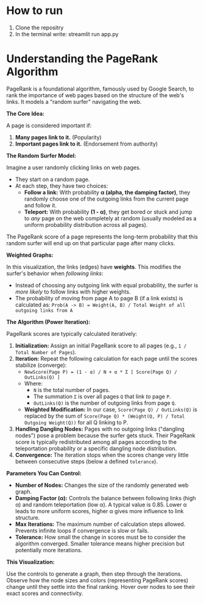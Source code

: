 # How to run

1. Clone the repositry
2. In the terminal write: streamlit run app.py

# Understanding the PageRank Algorithm

PageRank is a foundational algorithm, famously used by Google Search, to rank the importance of web pages based on the structure of the web's links. It models a "random surfer" navigating the web.

**The Core Idea:**

A page is considered important if:
1.  **Many pages link to it.** (Popularity)
2.  **Important pages link to it.** (Endorsement from authority)

**The Random Surfer Model:**

Imagine a user randomly clicking links on web pages.
*   They start on a random page.
*   At each step, they have two choices:
    *   **Follow a link:** With probability **α (alpha, the damping factor)**, they randomly choose one of the outgoing links from the current page and follow it.
    *   **Teleport:** With probability **(1 - α)**, they get bored or stuck and jump to *any* page on the web completely at random (usually modeled as a uniform probability distribution across all pages).

The PageRank score of a page represents the long-term probability that this random surfer will end up on that particular page after many clicks.

**Weighted Graphs:**

In this visualization, the links (edges) have **weights**. This modifies the surfer's behavior when *following links*:
*   Instead of choosing any outgoing link with equal probability, the surfer is *more likely* to follow links with higher weights.
*   The probability of moving from page A to page B (if a link exists) is calculated as:
    `Prob(A -> B) = Weight(A, B) / Total Weight of all outgoing links from A`

**The Algorithm (Power Iteration):**

PageRank scores are typically calculated iteratively:

1.  **Initialization:** Assign an initial PageRank score to all pages (e.g., `1 / Total Number of Pages`).
2.  **Iteration:** Repeat the following calculation for each page until the scores stabilize (converge):
    *   `NewScore(Page P) = (1 - α) / N + α * Σ [ Score(Page Q) / OutLinks(Q) ]`
    *   Where:
        *   `N` is the total number of pages.
        *   The summation `Σ` is over all pages `Q` that link *to* page `P`.
        *   `OutLinks(Q)` is the number of outgoing links from page `Q`.
    *   **Weighted Modification:** In our case, `Score(Page Q) / OutLinks(Q)` is replaced by the sum of `Score(Page Q) * (Weight(Q, P) / Total Outgoing Weight(Q))` for all Q linking to P.
3.  **Handling Dangling Nodes:** Pages with no outgoing links ("dangling nodes") pose a problem because the surfer gets stuck. Their PageRank score is typically redistributed among all pages according to the teleportation probability or a specific dangling node distribution.
4.  **Convergence:** The iteration stops when the scores change very little between consecutive steps (below a defined `tolerance`).

**Parameters You Can Control:**

*   **Number of Nodes:** Changes the size of the randomly generated web graph.
*   **Damping Factor (α):** Controls the balance between following links (high α) and random teleportation (low α). A typical value is 0.85. Lower α leads to more uniform scores, higher α gives more influence to link structure.
*   **Max Iterations:** The maximum number of calculation steps allowed. Prevents infinite loops if convergence is slow or fails.
*   **Tolerance:** How small the change in scores must be to consider the algorithm converged. Smaller tolerance means higher precision but potentially more iterations.

**This Visualization:**

Use the controls to generate a graph, then step through the iterations. Observe how the node sizes and colors (representing PageRank scores) change until they settle into the final ranking. Hover over nodes to see their exact scores and connectivity.
